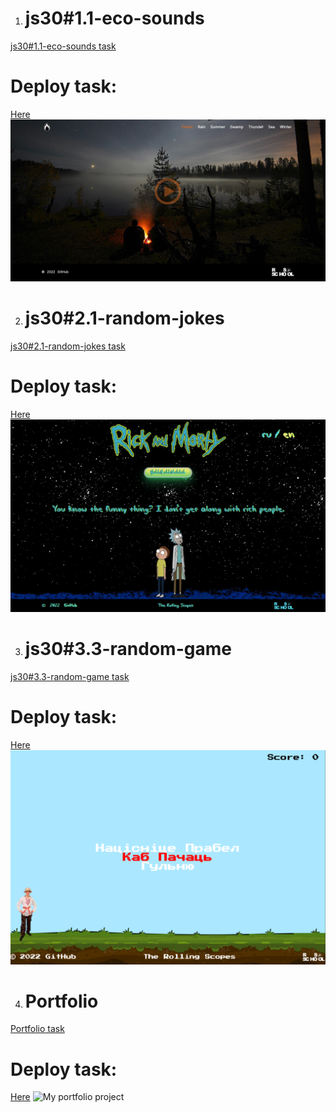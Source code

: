 1. # js30#1.1-eco-sounds

 [js30#1.1-eco-sounds task](https://github.com/rolling-scopes-school/tasks/blob/master/tasks/js30%23/js30-1.md)
 # Deploy task: 
 [Here](https://rolling-scopes-school.github.io/valerykirdey-JSFEPRESCHOOL/js-30/eco-sounds/)
 ![My eco-sounds project](/js-30/eco-sounds/assets/img/eco-sounds.png "eco-sounds")

2. # js30#2.1-random-jokes

 [js30#2.1-random-jokes task](https://github.com/rolling-scopes-school/tasks/blob/master/tasks/js30%23/js30-4.md)
  # Deploy task: 
 [Here](https://rolling-scopes-school.github.io/valerykirdey-JSFEPRESCHOOL/js-30/random-jokes/)
 ![My random-jokes project](/js-30/random-jokes/assets/img/rickandmorty.png "random-jokes")

3. # js30#3.3-random-game

  [js30#3.3-random-game task](https://github.com/rolling-scopes-school/tasks/blob/master/tasks/js30%23/js30-9.md)
  # Deploy task: 
 [Here](https://rolling-scopes-school.github.io/valerykirdey-JSFEPRESCHOOL/js-30/random-game/)
 ![My random-game project](/js-30/random-game/assets/img/ScreenShot.png "random-game")

4. # Portfolio

  [Portfolio task](https://github.com/rolling-scopes-school/tasks/blob/95f50b4966adf6e35a74de66fb7a1009cfa6e833/tasks/portfolio/portfolio-part1.md)
  # Deploy task: 
 [Here](https://rolling-scopes-school.github.io/valerykirdey-JSFEPRESCHOOL/portfolio/)
 ![My portfolio project](/portfolio/assets/img/portfolio.png "portfolio")
